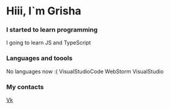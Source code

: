 <h1 aligng="center"> Hiii, I`m Grisha </h1>


### I started to learn programming
   I going to learn JS and TypeScript

### Languages and toools
   No languages now :(
   VisualStudioCode
   WebStorm
   VisualStudio
### My contacts
[Vk](https://vk.com/id731158952)

